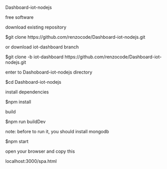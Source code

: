 <p> Dashboard-iot-nodejs</p>
<p>free software</p>
download existing repository
<p>$git clone https://github.com/renzocode/Dashboard-iot-nodejs.git</p>
or download iot-dashboard branch
<p>$git clone -b iot-dashboard https://github.com/renzocode/Dashboard-iot-nodejs.git</p>
enter to Dashoboard-iot-nodejs directory
<p>$cd Dashboard-iot-nodejs</p>
install dependencies
<p>$npm install</p>
build
<p>$npm run buildDev</p>
note: before to run it, you should install mongodb

<p>$npm start</p>

<p>open your browser and copy this</p>
localhost:3000/spa.html
